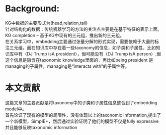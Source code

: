 # Background:
KG中数据的主要形式为(head,relation,tail)  
针对结构化的数据：传统机器学习的方法的关注点主要是在基于特征的表示上面。  
KG completion – 基于KG中现有的三元组，推出新的三元组。  
在关系学习中，embedding主要通过张量分解的形式实现，需要依赖于大量的标注三元组。而在知识库中存在着一些taxonomy的信息，如子类和子属性，比如知识库中有（DJ Trump  isA  president），但可能没有（DJ Trump  isA  person）,但这个信息是隐含在taxonomic knowledge里面的，再比如being president 是managing的子属性，managing是“interacts with”的子属性等。

# 本文贡献
这篇文章的主要贡献是将taxonomy中的子类和子属性信息整合到了embedding model中。  
首先论证了现有的模型的局限性，没有体现以上的taxonomic information,提出了一个新模型，SimpIE+，然后通过实验证明了他们的模型不仅是fully expressive 并且能够反映taxonomic information

